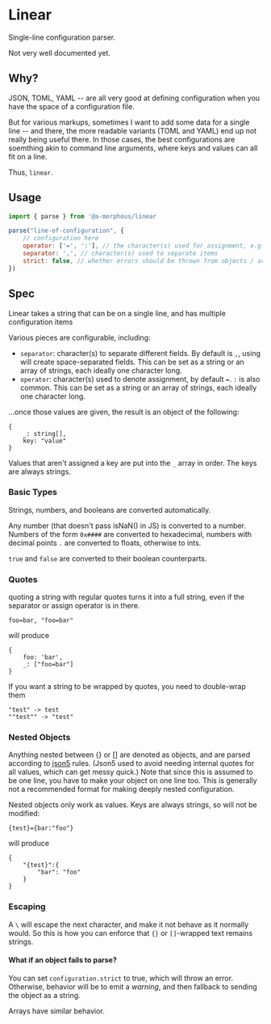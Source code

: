 # Linear

Single-line configuration parser.

Not very well documented yet.

## Why?

JSON, TOML, YAML -- are all very good at defining configuration when you have the space of a configuration file.

But for various markups, sometimes I want to add some data for a single line -- and there, the more readable variants (TOML and YAML) end up not really being useful there. In those cases, the best configurations are soemthing akin to command line arguments, where keys and values can all fit on a line.

Thus, `linear`. 

## Usage

```js
import { parse } from '@a-morphous/linear

parse("line-of-configuration", {
	// configuration here
	operator: ['=', ':'], // the character(s) used for assignment, e.g. key=value or key:value here
	separator: ',', // character(s) used to separate items
	strict: false, // whether errors should be thrown from objects / arrays failing to parse
})
```

## Spec

Linear takes a string that can be on a single line, and has multiple configuration items

Various pieces are configurable, including:
* `separator`: character(s) to separate different fields. By default is `,`, using ` ` will create space-separated fields. This can be set as a string or an array of strings, each ideally one character long.
* `operator`: character(s) used to denote assignment, by default `=`. `:` is also common. This can be set as a string or an array of strings, each ideally one character long.

...once those values are given, the result is an object of the following:

```
{
	_: string[],
	key: "value"
}
```

Values that aren't assigned a key are put into the `_` array in order. The keys are always strings.

### Basic Types

Strings, numbers, and booleans are converted automatically.

Any number (that doesn't pass isNaN() in JS) is converted to a number. Numbers of the form `0x####` are converted to hexadecimal, numbers with decimal points `.` are converted to floats, otherwise to ints.

`true` and `false` are converted to their boolean counterparts.

### Quotes

quoting a string with regular quotes turns it into a full string, even if the separator or assign operator is in there.

```
foo=bar, "foo=bar"
```
will produce
```
{
	foo: 'bar',
	_: ["foo=bar"]
}
```

If you want a string to be wrapped by quotes, you need to double-wrap them
```
"test" -> test
""test"" -> "test"
```

### Nested Objects

Anything nested between {} or [] are denoted as objects, and are parsed according to [json5](https://json5.org/) rules. (Json5 used to avoid needing internal quotes for all values, which can get messy quick.) Note that since this is assumed to be one line, you have to make your object on one line too. This is generally not a recommended format for making deeply nested configuration.

Nested objects only work as values. Keys are always strings, so will not be modified:
```
{test}={bar:"foo"}
```
will produce
```
{
	"{test}":{
		"bar": "foo"
	}
}
```

### Escaping

A `\` will escape the next character, and make it not behave as it normally would. So this is how you can enforce that `{}` or `[]`-wrapped text remains strings.

#### What if an object fails to parse?

You can set `configuration.strict` to true, which will throw an error. Otherwise, behavior will be to emit a *warning*, and then fallback to sending the object as a string.

Arrays have similar behavior.